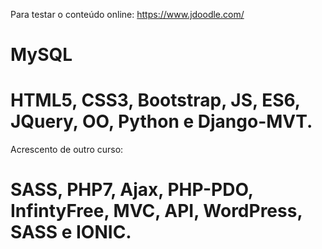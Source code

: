Para testar o conteúdo online:
https://www.jdoodle.com/
# MySQL 
# HTML5, CSS3, Bootstrap, JS, ES6, JQuery,  OO, Python e Django-MVT.
Acrescento de outro curso:
# SASS, PHP7, Ajax, PHP-PDO, InfintyFree, MVC, API, WordPress, SASS e IONIC.
